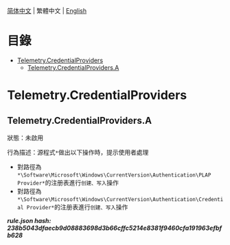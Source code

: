 


  
[简体中文](README.md) | 繁體中文 | [English](README_en_us.md)  
  

目錄
==

* [Telemetry.CredentialProviders](#telemetrycredentialproviders)
	* [Telemetry.CredentialProviders.A](#telemetrycredentialprovidersa)

# Telemetry.CredentialProviders

## Telemetry.CredentialProviders.A
  
狀態：未啟用

行為描述：源程式`*`做出以下操作時，提示使用者處理
- 對路徑為`*\Software\Microsoft\Windows\CurrentVersion\Authentication\PLAP Provider*`的注册表進行`创建、写入`操作
- 對路徑為`*\Software\Microsoft\Windows\CurrentVersion\Authentication\Credential Provider*`的注册表進行`创建、写入`操作
  
***rule.json hash: 238b5043dfaecb9d08883698d3b66cffc5214e8381f9460cfa191963efbfb628***